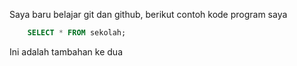 
Saya baru belajar git dan github, berikut contoh kode program saya

```sql
	SELECT * FROM sekolah;
```

Ini adalah tambahan ke dua